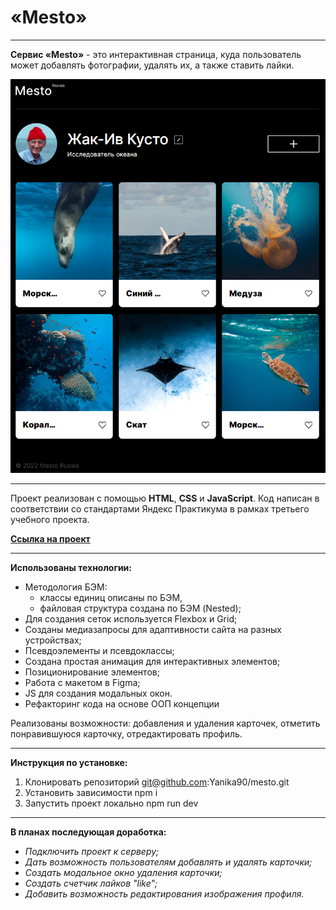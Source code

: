 # «Mesto»

---

**Сервис «Mesto»** - это интерактивная страница, куда пользователь может добавлять фотографии, удалять их, а также ставить лайки.

![Визуализация страницы пользователя Mesto](./src/images/my-project-mesto-visual.png)

---

Проект реализован с помощью **HTML**, **CSS** и **JavaScript**.
Код написан в соответствии со стандартами Яндекс Практикума в рамках третьего учебного проекта.

**[Ссылка на проект](https://yanika90.github.io/mesto/)**

---

**Использованы технологии:**

- Методология БЭМ:
  - классы единиц описаны по БЭМ,
  - файловая структура создана по БЭМ (Nested);
- Для создания сеток используется Flexbox и Grid;
- Созданы медиазапросы для адаптивности сайта на разных устройствах;
- Псевдоэлементы и псевдоклассы;
- Создана простая анимация для интерактивных элементов;
- Позиционирование элементов;
- Работа с макетом в Figma;
- JS для создания модальных окон.
- Рефакторинг кода на основе ООП концепции

Реализованы возможности: добавления и удаления карточек, отметить понравившуюся карточку, отредактировать профиль.

---

**Инструкция по установке:**
1. Клонировать репозиторий git@github.com:Yanika90/mesto.git
2. Установить зависимости npm i
3. Запустить проект локально npm run dev

---

**В планах последующая доработка:**

- _Подключить проект к серверу;_
- _Дать возможность пользователям добавлять и удалять карточки;_
- _Создать модальное окно удаления карточки;_
- _Создать счетчик лайков "like";_
- _Добавить возможность редактирования изображения профиля._
